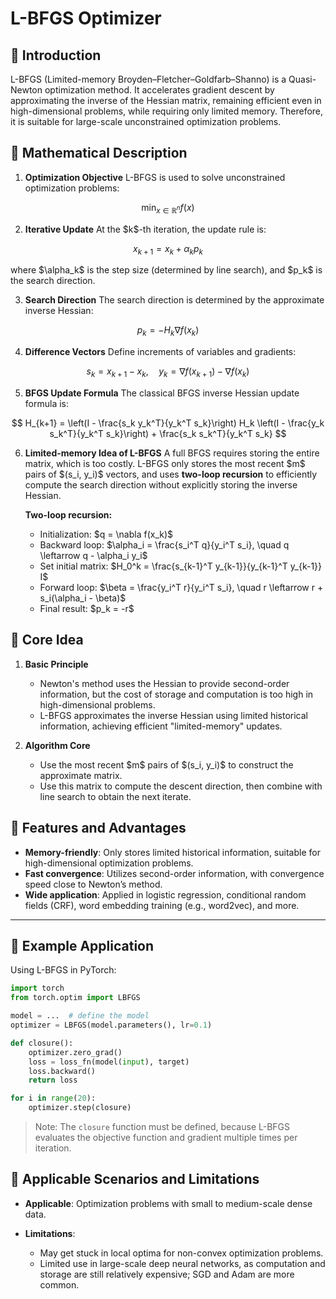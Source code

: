 
# L-BFGS Optimizer

## 📖 Introduction

L-BFGS (Limited-memory Broyden–Fletcher–Goldfarb–Shanno) is a Quasi-Newton optimization method. It accelerates gradient descent by approximating the inverse of the Hessian matrix, remaining efficient even in high-dimensional problems, while requiring only limited memory. Therefore, it is suitable for large-scale unconstrained optimization problems.



## 📖 Mathematical Description

1. **Optimization Objective**
   L-BFGS is used to solve unconstrained optimization problems:

$$
\min_{x \in \mathbb{R}^n} f(x)
$$

2. **Iterative Update**
   At the \$k\$-th iteration, the update rule is:

$$
x_{k+1} = x_k + \alpha_k p_k
$$

where \$\alpha\_k\$ is the step size (determined by line search), and \$p\_k\$ is the search direction.

3. **Search Direction**
   The search direction is determined by the approximate inverse Hessian:

$$
p_k = - H_k \nabla f(x_k)
$$

4. **Difference Vectors**
   Define increments of variables and gradients:

$$
s_k = x_{k+1} - x_k, \quad y_k = \nabla f(x_{k+1}) - \nabla f(x_k)
$$

5. **BFGS Update Formula**
   The classical BFGS inverse Hessian update formula is:

$$
H_{k+1} = \left(I - \frac{s_k y_k^T}{y_k^T s_k}\right) H_k \left(I - \frac{y_k s_k^T}{y_k^T s_k}\right) + \frac{s_k s_k^T}{y_k^T s_k}
$$

6. **Limited-memory Idea of L-BFGS**
   A full BFGS requires storing the entire matrix, which is too costly. L-BFGS only stores the most recent \$m\$ pairs of \$(s\_i, y\_i)\$ vectors, and uses **two-loop recursion** to efficiently compute the search direction without explicitly storing the inverse Hessian.

   **Two-loop recursion:**

   * Initialization: \$q = \nabla f(x\_k)\$
   * Backward loop: \$\alpha\_i = \frac{s\_i^T q}{y\_i^T s\_i}, \quad q \leftarrow q - \alpha\_i y\_i\$
   * Set initial matrix: \$H\_0^k = \frac{s\_{k-1}^T y\_{k-1}}{y\_{k-1}^T y\_{k-1}} I\$
   * Forward loop: \$\beta = \frac{y\_i^T r}{y\_i^T s\_i}, \quad r \leftarrow r + s\_i(\alpha\_i - \beta)\$
   * Final result: \$p\_k = -r\$



## 📖 Core Idea

1. **Basic Principle**

   * Newton's method uses the Hessian to provide second-order information, but the cost of storage and computation is too high in high-dimensional problems.
   * L-BFGS approximates the inverse Hessian using limited historical information, achieving efficient "limited-memory" updates.

2. **Algorithm Core**

   * Use the most recent \$m\$ pairs of \$(s\_i, y\_i)\$ to construct the approximate matrix.
   * Use this matrix to compute the descent direction, then combine with line search to obtain the next iterate.



## 📖 Features and Advantages

* **Memory-friendly**: Only stores limited historical information, suitable for high-dimensional optimization problems.
* **Fast convergence**: Utilizes second-order information, with convergence speed close to Newton’s method.
* **Wide application**: Applied in logistic regression, conditional random fields (CRF), word embedding training (e.g., word2vec), and more.

---

## 📖 Example Application

Using L-BFGS in PyTorch:

```python
import torch
from torch.optim import LBFGS

model = ...  # define the model
optimizer = LBFGS(model.parameters(), lr=0.1)

def closure():
    optimizer.zero_grad()
    loss = loss_fn(model(input), target)
    loss.backward()
    return loss

for i in range(20):
    optimizer.step(closure)
```

> Note: The `closure` function must be defined, because L-BFGS evaluates the objective function and gradient multiple times per iteration.



## 📖 Applicable Scenarios and Limitations

* **Applicable**: Optimization problems with small to medium-scale dense data.
* **Limitations**:

  * May get stuck in local optima for non-convex optimization problems.
  * Limited use in large-scale deep neural networks, as computation and storage are still relatively expensive; SGD and Adam are more common.

